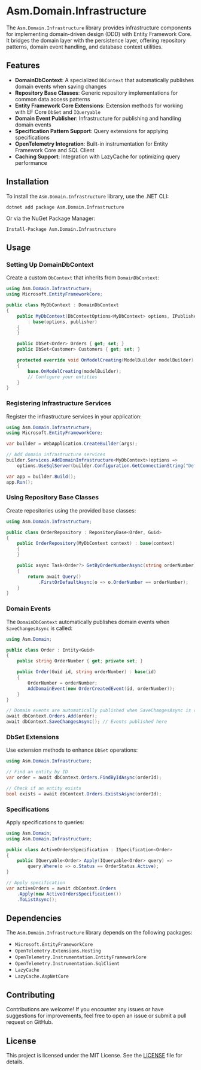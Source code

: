 # Asm.Domain.Infrastructure

The `Asm.Domain.Infrastructure` library provides infrastructure components for implementing domain-driven design (DDD) with Entity Framework Core. It bridges the domain layer with the persistence layer, offering repository patterns, domain event handling, and database context utilities.

## Features

- **DomainDbContext**: A specialized `DbContext` that automatically publishes domain events when saving changes
- **Repository Base Classes**: Generic repository implementations for common data access patterns
- **Entity Framework Core Extensions**: Extension methods for working with EF Core `DbSet` and `IQueryable`
- **Domain Event Publisher**: Infrastructure for publishing and handling domain events
- **Specification Pattern Support**: Query extensions for applying specifications
- **OpenTelemetry Integration**: Built-in instrumentation for Entity Framework Core and SQL Client
- **Caching Support**: Integration with LazyCache for optimizing query performance

## Installation

To install the `Asm.Domain.Infrastructure` library, use the .NET CLI:

`dotnet add package Asm.Domain.Infrastructure`

Or via the NuGet Package Manager:

`Install-Package Asm.Domain.Infrastructure`

## Usage

### Setting Up DomainDbContext

Create a custom `DbContext` that inherits from `DomainDbContext`:

```csharp
using Asm.Domain.Infrastructure;
using Microsoft.EntityFrameworkCore;

public class MyDbContext : DomainDbContext
{
    public MyDbContext(DbContextOptions<MyDbContext> options, IPublisher publisher) 
        : base(options, publisher)
    {
    }

    public DbSet<Order> Orders { get; set; }
    public DbSet<Customer> Customers { get; set; }

    protected override void OnModelCreating(ModelBuilder modelBuilder)
    {
        base.OnModelCreating(modelBuilder);
        // Configure your entities
    }
}
```

### Registering Infrastructure Services

Register the infrastructure services in your application:

```csharp
using Asm.Domain.Infrastructure;
using Microsoft.EntityFrameworkCore;

var builder = WebApplication.CreateBuilder(args);

// Add domain infrastructure services
builder.Services.AddDomainInfrastructure<MyDbContext>(options =>
    options.UseSqlServer(builder.Configuration.GetConnectionString("DefaultConnection")));

var app = builder.Build();
app.Run();
```

### Using Repository Base Classes

Create repositories using the provided base classes:

```csharp
using Asm.Domain.Infrastructure;

public class OrderRepository : RepositoryBase<Order, Guid>
{
    public OrderRepository(MyDbContext context) : base(context)
    {
    }

    public async Task<Order?> GetByOrderNumberAsync(string orderNumber)
    {
        return await Query()
            .FirstOrDefaultAsync(o => o.OrderNumber == orderNumber);
    }
}
```

### Domain Events

The `DomainDbContext` automatically publishes domain events when `SaveChangesAsync` is called:

```csharp
using Asm.Domain;

public class Order : Entity<Guid>
{
    public string OrderNumber { get; private set; }

    public Order(Guid id, string orderNumber) : base(id)
    {
        OrderNumber = orderNumber;
        AddDomainEvent(new OrderCreatedEvent(id, orderNumber));
    }
}

// Domain events are automatically published when SaveChangesAsync is called
await dbContext.Orders.Add(order);
await dbContext.SaveChangesAsync(); // Events published here
```

### DbSet Extensions

Use extension methods to enhance `DbSet` operations:

```csharp
using Asm.Domain.Infrastructure;

// Find an entity by ID
var order = await dbContext.Orders.FindByIdAsync(orderId);

// Check if an entity exists
bool exists = await dbContext.Orders.ExistsAsync(orderId);
```

### Specifications

Apply specifications to queries:

```csharp
using Asm.Domain;
using Asm.Domain.Infrastructure;

public class ActiveOrdersSpecification : ISpecification<Order>
{
    public IQueryable<Order> Apply(IQueryable<Order> query) =>
        query.Where(o => o.Status == OrderStatus.Active);
}

// Apply specification
var activeOrders = await dbContext.Orders
    .Apply(new ActiveOrdersSpecification())
    .ToListAsync();
```

## Dependencies

The `Asm.Domain.Infrastructure` library depends on the following packages:

- `Microsoft.EntityFrameworkCore`
- `OpenTelemetry.Extensions.Hosting`
- `OpenTelemetry.Instrumentation.EntityFrameworkCore`
- `OpenTelemetry.Instrumentation.SqlClient`
- `LazyCache`
- `LazyCache.AspNetCore`

## Contributing

Contributions are welcome! If you encounter any issues or have suggestions for improvements, feel free to open an issue or submit a pull request on GitHub.

## License

This project is licensed under the MIT License. See the [LICENSE](LICENSE) file for details.